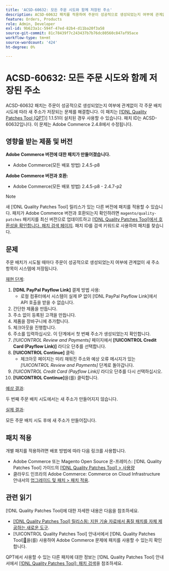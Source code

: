 ```yaml
---
title: 'ACSD-60632: 모든 주문 시도와 함께 저장된 주소'
description: ACSD-60632 패치를 적용하여 주문이 성공적으로 생성되었는지 여부에 관계없이 각 주문 배치 시도와 함께 새 주소가 저장되는 Adobe Commerce 문제를 수정합니다.
feature: Orders, Products
role: Admin, Developer
exl-id: 9b623a1c-594f-47ed-82b4-d11ba20f3a58
source-git-commit: 81c78439f7c243437b7b76dc80560c847af95ace
workflow-type: tm+mt
source-wordcount: '424'
ht-degree: 0%

---
```


# ACSD-60632: 모든 주문 시도와 함께 저장된 주소

ACSD-60632 패치는 주문이 성공적으로 생성되었는지 여부에 관계없이 각 주문 배치 시도에 따라 새 주소가 저장되는 문제를 해결합니다. 이 패치는 [[!DNL Quality Patches Tool (QPT)]](https://experienceleague.adobe.com/ko/docs/commerce-knowledge-base/kb/announcements/commerce-announcements/magento-quality-patches-released-new-tool-to-self-serve-quality-patches) 1.1.51이 설치된 경우 사용할 수 있습니다. 패치 ID는 ACSD-60632입니다. 이 문제는 Adobe Commerce 2.4.8에서 수정됩니다.

## 영향을 받는 제품 및 버전

**Adobe Commerce 버전에 대한 패치가 만들어졌습니다.**

* Adobe Commerce(모든 배포 방법) 2.4.5-p8

**Adobe Commerce 버전과 호환:**

* Adobe Commerce(모든 배포 방법) 2.4.5-p8 - 2.4.7-p2

>[!NOTE]
>
>새 [!DNL Quality Patches Tool] 릴리스가 있는 다른 버전에 패치를 적용할 수 있습니다. 패치가 Adobe Commerce 버전과 호환되는지 확인하려면 `magento/quality-patches` 패키지를 최신 버전으로 업데이트하고 [[!DNL Quality Patches Tool]에서 호환성을 확인합니다. 패치 검색 페이지](https://experienceleague.adobe.com/tools/commerce-quality-patches/index.html?lang=ko). 패치 ID를 검색 키워드로 사용하여 패치를 찾습니다.

## 문제

주문 배치가 시도될 때마다 주문이 성공적으로 생성되었는지 여부에 관계없이 새 주소 항목이 시스템에 저장됩니다.

<u>재현 단계</u>:

1. **[!DNL PayPal Payflow Link]** 결제 방법 사용:
   * 로컬 컴퓨터에서 시스템이 실제 IP 없이 [!DNL PayPal Payflow Link]에서 API 호출을 받을 수 없습니다.
1. 간단한 제품을 만듭니다.
1. 주소 없이 등록된 고객을 만듭니다.
1. 제품을 장바구니에 추가합니다.
1. 체크아웃을 진행합니다.
1. 주소를 입력하십시오. 이 단계에서 첫 번째 주소가 생성되었는지 확인합니다.
1. *[!UICONTROL Review and Payments]* 페이지에서 **[!UICONTROL Credit Card (Payflow Link)]** 라디오 단추를 선택합니다.
1. **[!UICONTROL Continue]** 클릭:
   * 체크아웃 페이지는 미리 채워진 주소와 예상 오류 메시지가 있는 *[!UICONTROL Review and Payments]* 단계로 돌아갑니다.
1. *[!UICONTROL Credit Card (Payflow Link)]* 라디오 단추를 다시 선택하십시오.
1. **[!UICONTROL Continue]**&#x200B;을(를) 클릭합니다.

<u>예상 결과</u>:

두 번째 주문 배치 시도에서는 새 주소가 만들어지지 않습니다.

<u>실제 결과</u>:

모든 주문 배치 시도 후에 새 주소가 만들어집니다.

## 패치 적용

개별 패치를 적용하려면 배포 방법에 따라 다음 링크를 사용합니다.

* Adobe Commerce 또는 Magento Open Source 온-프레미스: [!DNL Quality Patches Tool] 가이드의 [[!DNL Quality Patches Tool] > 사용량](https://experienceleague.adobe.com/docs/commerce-operations/tools/quality-patches-tool/usage.html?lang=ko)
* 클라우드 인프라의 Adobe Commerce: Commerce on Cloud Infrastructure 안내서의 [업그레이드 및 패치 > 패치 적용](https://experienceleague.adobe.com/docs/commerce-cloud-service/user-guide/develop/upgrade/apply-patches.html?lang=ko).

## 관련 읽기

[!DNL Quality Patches Tool]에 대한 자세한 내용은 다음을 참조하세요.

* [[!DNL Quality Patches Tool] 릴리스됨: 지원 기술 자료에서 품질 패치를 자체 제공하는 새로운 도구](https://experienceleague.adobe.com/ko/docs/commerce-knowledge-base/kb/announcements/commerce-announcements/magento-quality-patches-released-new-tool-to-self-serve-quality-patches).
* [!UICONTROL Quality Patches Tool] 안내서에서  [!DNL Quality Patches Tool][&#128279;](/help/tools/quality-patches-tool/patches-available-in-qpt/check-patch-for-magento-issue-with-magento-quality-patches.md)을(를) 사용하여 Adobe Commerce 문제에 패치를 사용할 수 있는지 확인합니다.

QPT에서 사용할 수 있는 다른 패치에 대한 정보는 [!DNL Quality Patches Tool] 안내서에서 [[!DNL Quality Patches Tool]: 패치 검색](https://experienceleague.adobe.com/tools/commerce-quality-patches/index.html?lang=ko)을 참조하세요.

